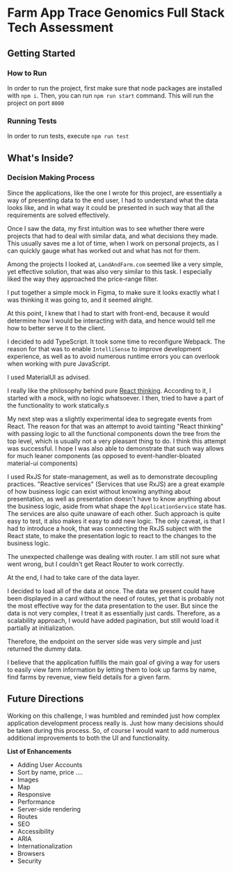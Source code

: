 # Farm App Trace Genomics Full Stack Tech Assessment

## Getting Started

### How to Run

In order to run the project, first make sure that node packages are installed with `npm i`. Then, you can run `npm run start` command. This will run the project on port `8000`

### Running Tests

In order to run tests, execute `npm run test`

## What's Inside?

### Decision Making Process

Since the applications, like the one I wrote for this project, are essentially a way of presenting data to the end user, I had to understand what the data looks like, and in what way it could be presented in such way that all the requirements are solved effectively.

Once I saw the data, my first intuition was to see whether there were projects that had to deal with similar data, and what decisions they made. This usually saves me a lot of time, when I work on personal projects, as I can quickly gauge what has worked out and what has not for them.

Among the projects I looked at, `LandAndFarm.com` seemed like a very simple, yet effective solution, that was also very similar to this task. I especially liked the way they approached the price-range filter.

I put together a simple mock in Figma, to make sure it looks exactly what I was thinking it was going to, and it seemed alright.

At this point, I knew that I had to start with front-end, because it would determine how I would be interacting with data, and hence would tell me how to better serve it to the client.

I decided to add TypeScript. It took some time to reconfigure Webpack. The reason for that was to enable `IntelliSense` to improve development experience, as well as to avoid numerous runtime errors you can overlook when working with pure JavaScript.

I used MaterialUI as advised.

I really like the philosophy behind pure [React thinking](https://reactjs.org/docs/thinking-in-react.html). According to it, I started with a mock, with no logic whatsoever. I then, tried to have a part of the functionality to work statically.s

My next step was a slightly experimental idea to segregate events from React. The reason for that was an attempt to avoid tainting "React thinking" with passing logic to all the functional components down the tree from the top level, which is usually not a very pleasant thing to do. I think this attempt was successful. I hope I was also able to demonstrate that such way allows for much leaner components (as opposed to event-handler-bloated material-ui components)

I used RxJS for state-management, as well as to demonstrate decoupling practices. "Reactive services" (Services that use RxJS) are a great example of how business logic can exist without knowing anything about presentation, as well as presentation doesn't have to know anything about the business logic, aside from what shape the `ApplicationService` state has. The services are also quite unaware of each other. Such approach is quite easy to test, it also makes it easy to add new logic. The only caveat, is that I had to introduce a hook, that was connecting the RxJS subject with the React state, to make the presentation logic to react to the changes to the business logic.

The unexpected challenge was dealing with router. I am still not sure what went wrong, but I couldn't get React Router to work correctly.

At the end, I had to take care of the data layer.

I decided to load all of the data at once. The data we present could have been displayed in a card without the need of routes, yet that is probably not the most effective way for the data presentation to the user. But since the data is not very complex, I treat it as essentially just cards. Therefore, as a scalability approach, I would have added pagination, but still would load it partially at initialization.

Therefore, the endpoint on the server side was very simple and just returned the dummy data.

I believe that the application fulfills the main goal of giving a way for users to easily view farm information by letting them to look up farms by name, find farms by revenue, view field details for a given farm.

## Future Directions

Working on this challenge, I was humbled and reminded just how complex application development process really is. Just how many decisions should be taken during this process. So, of course I would want to add numerous additional improvements to both the UI and functionality.

**List of Enhancements**

- Adding User Accounts
- Sort by name, price ....
- Images
- Map
- Responsive
- Performance
- Server-side rendering
- Routes
- SEO
- Accessibility
- ARIA
- Internationalization
- Browsers
- Security
